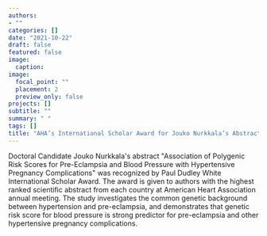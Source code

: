 ```yaml
---
authors:
- ""
categories: []
date: "2021-10-22"
draft: false
featured: false
image:
  caption: 
image:
  focal_point: ""
  placement: 2
  preview_only: false  
projects: []
subtitle: ""
summary: " "
tags: []
title: "AHA’s International Scholar Award for Jouko Nurkkala’s Abstract" 
---
```


Doctoral Candidate Jouko Nurkkala's abstract "Association of Polygenic Risk Scores for Pre-Eclampsia and Blood Pressure with Hypertensive Pregnancy Complications" was recognized by Paul Dudley White International Scholar Award. The award is given to authors with the highest ranked scientific abstract from each country at American Heart Association annual meeting. The study investigates the common genetic background between hypertension and pre-eclampsia, and demonstrates that genetic risk score for blood pressure is strong predictor for pre-eclampsia and other hypertensive pregnancy complications.